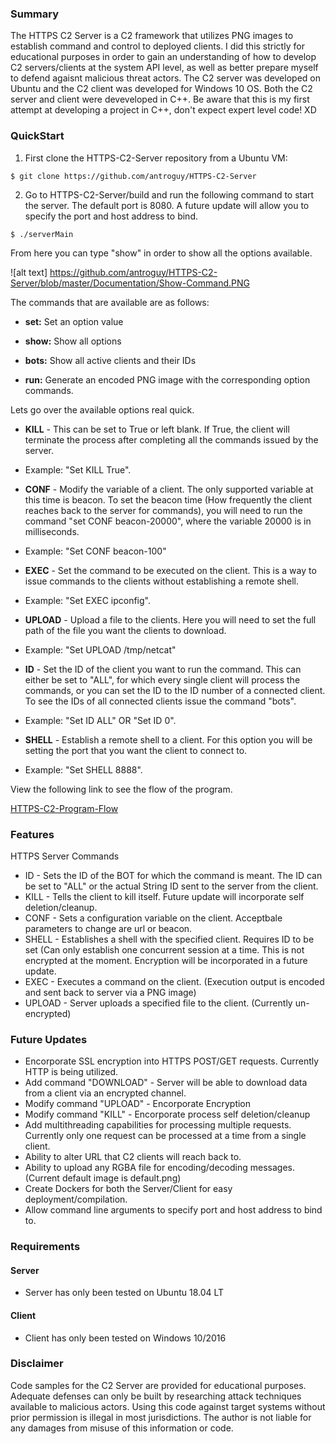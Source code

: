 ### Summary
The HTTPS C2 Server is a C2 framework that utilizes PNG images to establish command and control to deployed clients. I did this strictly for educational purposes in order to gain an understanding of how to develop C2 servers/clients at the system API level, as well as better prepare myself to defend agaisnt malicious threat actors. The C2 server was developed on Ubuntu and the C2 client was developed for Windows 10 OS. Both the C2 server and client were deveveloped in C++. Be aware that this is my first attempt at developing a project in C++, don't expect expert level code! XD

### QuickStart
1. First clone the HTTPS-C2-Server repository from a Ubuntu VM:
```
$ git clone https://github.com/antroguy/HTTPS-C2-Server
```
2. Go to HTTPS-C2-Server/build and run the following command to start the server. The default port is 8080. A future update will allow you to specify the port and host address to bind. 
```
$ ./serverMain
```
From here you can type "show" in order to show all the options available.

![alt text] https://github.com/antroguy/HTTPS-C2-Server/blob/master/Documentation/Show-Command.PNG

The commands that are available are as follows:

* **set:**  Set an option value

* **show:** Show all options

* **bots:** Show all active clients and their IDs

* **run:**  Generate an encoded PNG image with the corresponding option commands. 

Lets go over the available options real quick.

* **KILL** - This can be set to True or left blank. If True, the client will terminate the process after completing all the commands issued by the server. 
 * Example: "Set KILL True".
 
* **CONF** - Modify the variable of a client. The only supported variable at this time is beacon. To set the beacon time (How frequently the client reaches back to the server for commands), you will need to run the command "set CONF beacon-20000", where the variable 20000 is in milliseconds.
 * Example: "Set CONF beacon-100"

* **EXEC** - Set the command to be executed on the client. This is a way to issue commands to the clients without establishing a remote shell.
 * Example: "Set EXEC ipconfig".
 
* **UPLOAD** - Upload a file to the clients. Here you will need to set the full path of the file you want the clients to download.
 * Example: "Set UPLOAD /tmp/netcat"

* **ID** - Set the ID of the client you want to run the command. This can either be set to "ALL", for which every single client will process the commands, or you can set the ID to the ID number of a connected client. To see the IDs of all connected clients issue the command "bots".
 * Example: "Set ID ALL" OR "Set ID 0".

* **SHELL** - Establish a remote shell to a client. For this option you will be setting the port that you want the client to connect to.
 * Example: "Set SHELL 8888".

View the following link to see the flow of the program. 

[HTTPS-C2-Program-Flow](https://github.com/antroguy/HTTPS-C2-Server/tree/master/Documentation/C2_HTTPS_Program_Flow.pdf)

### Features
HTTPS Server Commands
* ID   - Sets the ID of the BOT for which the command is meant. The ID can be set to "ALL" or the actual String ID sent to the server from the client. 
* KILL - Tells the client to kill itself. Future update will incorporate self deletion/cleanup.
* CONF - Sets a configuration variable on the client. Acceptbale parameters to change are url or beacon.
* SHELL - Establishes a shell with the specified client. Requires ID to be set (Can only establish one concurrent session at a time. This is not encrypted at the moment. Encryption will be incorporated in a future update. 
* EXEC - Executes a command on the client. (Execution output is encoded and sent back to server via a PNG image)
* UPLOAD - Server uploads a specified file to the client. (Currently un-encrypted)

### Future Updates
* Encorporate SSL encryption into HTTPS POST/GET requests. Currently HTTP is being utilized.
* Add command "DOWNLOAD" - Server will be able to download data from a client via an encrypted channel. 
* Modify command "UPLOAD" - Encorporate Encryption
* Modify command "KILL" - Encorporate process self deletion/cleanup
* Add multithreading capabilities for processing multiple requests. Currently only one request can be processed at a time from a single client. 
* Ability to alter URL that C2 clients will reach back to.
* Ability to upload any RGBA file for encoding/decoding messages. (Current default image is default.png)
* Create Dockers for both the Server/Client for easy deployment/compilation.
* Allow command line arguments to specify port and host address to bind to.

### Requirements
#### Server
* Server has only been tested on Ubuntu 18.04 LT
#### Client
* Client has only been tested on Windows 10/2016

### Disclaimer
Code samples for the C2 Server are provided for educational purposes. Adequate defenses can only be built by researching attack techniques available to malicious actors. Using this code against target systems without prior permission is illegal in most jurisdictions. The author is not liable for any damages from misuse of this information or code.
